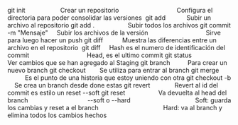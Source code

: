 git init                    Crear un repositorio
                                Configura el directoria para poder consolidar las versiones 
git add <archivo>           Subir un archivo al repositorio
git add .                   Subir todos los archivos
git commit -m "Mensaje"     Subir los archivos de la versión
                                Sirve para luego hacer un push
git diff <archivo>          Muestra las diferencias entre un archivo en el repositorio 
git diff <hash><archivo>    Hash es el numero de identificación del commit
                                Head, es el ultimo commit
git status                  Ver cambios que se han agregado al Staging
git branch <Nombre>         Para crear un nuevo branch
git checkout <Nombre>       Se utiliza para entrar al branch
git merge <Nombre>          Es el punto de una historia que estoy uniendo con otra
git checkout -b <Nombre>    Se crea un branch desde done estas
git revert <ID>             Revert al id del commit es estilo un reset --soft
git reset                   Va devuelta al head del branch 
                                --soft o --hard
                                    Soft: guarda los cambias y reset a el branch
                                    Hard: va al branch y elimina todos los cambios hechos
